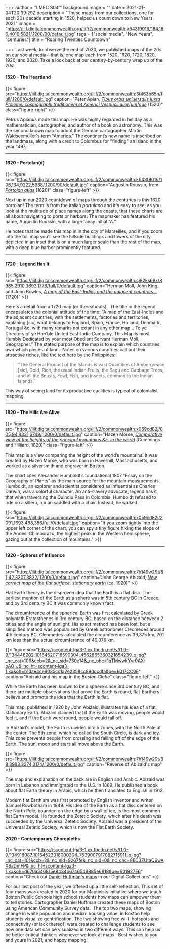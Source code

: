 +++
author = "LMEC Staff"
backgroundImage = ""
date = 2021-01-04T20:39:29Z
description = "These maps from our collections, one for each 20s decade starting in 1520, helped us count down to New Years 2021"
image = "https://iiif.digitalcommonwealth.org/iiif/2/commonwealth:k643f9016/184,166,4010,5821/,1200/90/default.jpg"
tags = ["social media", "New Years", "centuries"]
title = "Roaring Twenties Countdown"

+++
Last week, to observe the end of 2020, we published maps of the 20s on our social media—that is, one map each from 1520, 1620, 1720, 1820, 1920, and 2020. Take a look back at our century-by-century wrap up of the 20s!

#### 1520 - The Heartland

{{< figure src="https://iiif.digitalcommonwealth.org/iiif/2/commonwealth:3f463b65n/full/,1200/0/default.jpg" caption="Peter Apian, [_Tipus orbis uniuersalis iuxta Ptolomei cosmographi traditionem et Americi Vespucii alior\[um\]que_](https://collections.leventhalmap.org/search/commonwealth:3f462s24x) (1520)" class="figure-right" >}}

Petrus Apianus made this map. He was highly regarded in his day as a mathematician, cartographer, and author of a book on astronomy. This was the second known map to adopt the German cartographer Martin Waldseemüller's term "America." The continent’s new name is inscribed on the landmass, along with a credit to Columbus for "finding" an island in the year 1497.

***

#### 1620 - Portolan(d)

{{< figure src="https://iiif.digitalcommonwealth.org/iiif/2/commonwealth:k643f9016/106,134,9222,5938/,1200/90/default.jpg" caption="Augustin Roussin, from [_Portolan atlas_](https://collections.leventhalmap.org/book_viewer/commonwealth:q524n163k#1/6) (1620)" class="figure-left" >}}

Next up in our 2020 countdown of maps through the centuries is this 1620 portolan! The term is from the Italian _portulano_ and it's easy to see, as you look at the multitude of place names along the coasts, that these charts are all about navigating to ports or harbors. The mapmaker has featured his name, Augustin Roussin, with a large fancy initial “A.”

He notes that he made this map in in the city of Marseilles, and if you zoom into the full map you'll see the hillside buildings and towers of the city depicted in an inset that is on a much larger scale than the rest of the map, with a deep blue harbor prominently featured.

***

#### 1720 - Legend Has It

{{< figure src="https://iiif.digitalcommonwealth.org/iiif/2/commonwealth:cj82ks68x/8965,2910,3693,1778/full/0/default.jpg" caption="Herman Moll, John King, and John Bowles, [_A map of the East-Indies and the adjacent countries..._](https://collections.leventhalmap.org/search/commonwealth:cj82ks67n) (1720)" >}}

Here's a detail from a 1720 map (or thereabouts).⁠
⁠
The title in the legend encapsulates the colonial attitude of the time: “A map of the East-Indies and the adjacent countries, with the settlements, factories and territories, explaning \[sic\] what belongs to England, Spain, France, Holland, Denmark, Portugal &c. with many remarks not extant in any other map… To ye Directors of ye Hon’ble United East-India Company. This Map is most Humbly Dedicated by your most Obedient Servant Herman Moll, Geographer.” The stated purpose of the map is to explain which countries own which pieces of land.⁠
⁠
Notes on various countries call out their attractive riches, like the text here by the Philippines:

> “The General Product of the Islands is vast Quantities of Ambergreace \[sic\], Gold, Rice, the usual Indian Fruits, the Sagu and Cabbage Trees, and all the Beasts, Fowl, Fish, and Insects, common to the Indian Islands.”

This way of seeing land for its productive qualities is typical of colonialist mapping.⁠

***

#### 1820 - The Hills Are Alive

{{< figure src="https://iiif.digitalcommonwealth.org/iiif/2/commonwealth:x059cd82j/805,94,8331,6749/,1200/0/default.jpg" caption="Hazen Morse, [_Comparative view of the heights of the principal mountains &c. in the world_](https://collections.leventhalmap.org/search/commonwealth:x059cd818) (Cummings and Hilliard, 1820)" class="figure-left" >}}

This map is a view comparing the height of the world’s mountains! It was created by Hazen Morse, who was born in Haverhill, Massachusetts, and worked as a silversmith and engraver in Boston.⁠

The chart cites Alexander Humboldt’s foundational 1807 "Essay on the Geography of Plants" as the main source for the mountain measurements. Humboldt, an explorer and scientist considered as influential as Charles Darwin, was a colorful character. An anti-slavery advocate, legend has it that when traversing the Quindiu Pass in Colombia, Humboldt refused to ride on a sillero, a man saddled with a chair. Instead, he walked.⁠

{{< figure src="https://iiif.digitalcommonwealth.org/iiif/2/commonwealth:x059cd82j/2091,1693,468,386/full/0/default.jpg" caption="If you zoom tightly into the upper left corner of the chart, you can spy a tiny figure hiking the slope of the Andes’ Chimborazo, the highest peak in the Western hemisphere, gazing out at the collection of mountains." >}}

***

#### 1920 - Spheres of Influence

{{< figure src="https://iiif.digitalcommonwealth.org/iiif/2/commonwealth:7h149w29t/61,42,3307,3822/,1200/0/default.jpg" caption="John George Abizaid, [_New correct map of the flat surface, stationary earth_](https://collections.leventhalmap.org/search/commonwealth:7h149w28j) (ca. 1920)" >}}

Flat Earth theory is the disproven idea that the Earth is a flat disc. The earliest mention of the Earth as a sphere was in 5th century BC in Greece, and by 3rd century BC it was commonly known fact.

The circumference of the spherical Earth was first calculated by Greek polymath Eratosthenes in 3rd century BC, based on the distance between 2 cities and the angle of sunlight. His exact method has been lost, but a simplified method was popularized by Greek astronomer Cleomedes around 4th century BC. Cleomedes calculated the circumference as 39,375 km, 701 km less than the actual circumference of 40,076 km.

{{< figure src="https://scontent-lga3-1.xx.fbcdn.net/v/t1.0-9/134446202_10164520718590304_4562865360321654239_o.jpg?_nc_cat=109&ccb=2&_nc_sid=730e14&_nc_ohc=1qTMwwkYvr0AX-bAO_J&_nc_ht=scontent-lga3-1.xx&oh=b1dae4ce9035cc1a2e2358cc89ddcdfa&oe=6017CC0E" caption="Abizaid and his map in the _Boston Globe_" class="figure-left" >}}

While the Earth has been known to be a sphere since 3rd century BC, and there are multiple observations that prove the Earth is round, flat-Earthers believe and promote the idea that the Earth is flat.

This map, published in 1920 by John Abizaid, illustrates his idea of a flat, stationary Earth. Abizaid claimed that if the Earth was moving, people would feel it, and if the Earth were round, people would fall off.

In Abizaid's model, the Earth is divided into 5 zones, with the North Pole at the center. The 5th zone, which he called the South Circle, is dark and icy. This zone prevents people from crossing and falling off of the edge of the Earth. The sun, moon and stars all move above the Earth.

{{< figure src="https://iiif.digitalcommonwealth.org/iiif/2/commonwealth:7h149w29t/68,3983,3274,3174/,1200/0/default.jpg" caption="Reverse of Abizaid's map" >}}

The map and explanation on the back are in English and Arabic. Abizaid was born in Lebanon and immigrated to the U.S. in 1889. He published a book about flat Earth theory in Arabic, which he then translated to English in 1912.

Modern flat Earthism was first promoted by English inventor and writer Samuel Rowbotham in 1849. His idea of the Earth as a flat disc centered on the North Pole, bounded on the edge by a wall of ice, is the most common flat Earth model. He founded the Zetetic Society, which after his death was succeeded by the Universal Zetetic Society. Abizaid was a president of the Universal Zetetic Society, which is now the Flat Earth Society.

#### 2020 - Contemporary Choropleths

{{< figure src="https://scontent-lga3-1.xx.fbcdn.net/v/t1.0-9/134918087_10164523318000304_7539007917082715911_o.jpg?_nc_cat=101&ccb=2&_nc_sid=9267fe&_nc_aid=0&_nc_ohc=8EC3ZUtaQ6wAX8aDmFP&_nc_ht=scontent-lga3-1.xx&oh=d670a546815e8434b6746549885e6818&oe=601927E6" caption="Check out [Daniel Huffman's maps](https://collections.leventhalmap.org/search?utf8=%E2%9C%93&q=huffman) in our Digital Collections" >}}

For our last post of the year, we offered up a little self-reflection. This set of four maps was created in 2020 for our Maptivists initiative where we teach Boston Public Schools high school students how maps can empower them to tell stories. Cartographer Daniel Huffman created these maps of Boston using American Community Survey data.⁠
⁠
The top two maps, showing change in white population and median housing value, in Boston help students visualize gentrification. The two showing free wi-fi hotspots and connectivity (or lack thereof) were created to challenge students to see how one data set can be visualized in two different ways. This can help us be better critical thinkers whenever we look at maps.⁠
⁠
Best wishes to you and yours in 2021, and happy mapping!